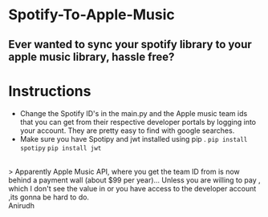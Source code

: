 # Spotify-To-Apple-Music
Ever wanted to sync your spotify library to your apple music library, hassle free? 
---
# Instructions
+ Change the Spotify ID's in the main.py and the Apple music team ids that you can get from their respective developer portals by logging into your account. They are pretty easy to find with google searches.
+ Make sure you have Spotipy and jwt installed using pip .
  `pip install spotipy`
  `pip install jwt`

<br>
> Apparently Apple Music API, where you get the team ID from is now behind a payment wall (about $99 per year)... Unless you are willing to pay , which I don't see the value in or you have access to the developer account ,its gonna be hard to do. 

<br>
Anirudh
